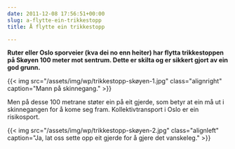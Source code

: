 ```yaml
---
date: 2011-12-08 17:56:51+00:00
slug: a-flytte-ein-trikkestopp
title: Å flytte ein trikkestopp

---
```


**Ruter eller Oslo sporveier (kva dei no enn heiter) har flytta trikkestoppen på Skøyen 100 meter mot sentrum. Dette er skilta og er sikkert gjort av ein god grunn.**

{{< img src="/assets/img/wp/trikkestopp-skøyen-1.jpg" class="alignright" caption="Mann på skinnegang." >}}

<!--more-->

Men på desse 100 metrane støter ein på eit gjerde, som betyr at ein må ut i skinnegangen for å kome seg fram. Kollektivtransport i Oslo er ein risikosport.

{{< img src="/assets/img/wp/trikkestopp-skøyen-2.jpg" class="alignleft" caption="Ja, lat oss sette opp eit gjerde for å gjere det vanskeleg." >}}
